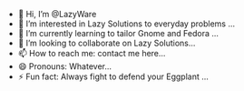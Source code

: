 - 👋 Hi, I’m @LazyWare
- 👀 I’m interested in Lazy Solutions to everyday problems ...
- 🌱 I’m currently learning to tailor Gnome and Fedora ...
- 💞️ I’m looking to collaborate on Lazy Solutions...
- 📫 How to reach me: contact me here...
- 😄 Pronouns: Whatever...
- ⚡ Fun fact: Always fight to defend your Eggplant ...

<!---
LazyWare/LazyWare is a ✨ special ✨ repository because its `README.md` (this file) appears on your GitHub profile.
You can click the Preview link to take a look at your changes.
--->
